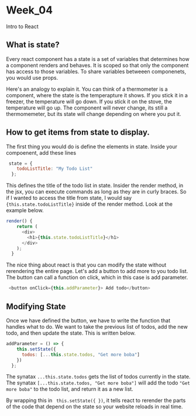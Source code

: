 # Week_04
Intro to React


## What is state?

Every react component has a state is a set of variables that determines how a component renders and behaves. It is scoped so that only the component has access to those variables. To share variables betweeen componenets, you would use props.

Here's an analogy to explain it. You can think of a thermometer is a component, where the state is the temperapture it shows. If you stick it in a freezer, the temperature will go down. If you stick it on the stove, the temperature will go up. The component will never change, its still a thermomemeter, but its state will change depending on where you put it.

## How to get items from state to display.

The first thing you would do is define the elements in state. Inside your compoenent, add these lines

```Javascript
 state = {
    todoListTitle: "My Todo List"
  };
```

This defines the title of the todo list in state. Insider the render method, in the jsx, you can execute commands as long as they are in curly braces. So if I wanted to access the title from state, I would say ```{this.state.todoListTitle}``` inside of the render method. Look at the example below.
```Javascript
render() {
    return (
      <div>
        <h1>{this.state.todoListTitle}</h1>
      </div>
    );
  }
```

The nice thing about react is that you can modify the state without rerendering the entire page. Let's add a button to add more to you todo list. The button can call a function on click, which in this case is add parameter.

```Javascript
 <button onClick={this.addParameter}> Add todo</button>
```

## Modifying State

Once we have defined the button, we have to write the function that handles what to do. We want to take the previous list of todos, add the new todo, and then update the state. This is written below.

```Javascript
addParameter = () => {
    this.setState({
      todos: [...this.state.todos, "Get more boba"]
    })
  };
```  

The synatax ```...this.state.todos``` gets the list of todos currently in the state. The synatax ```[...this.state.todos, "Get more boba"]``` will add the todo ```"Get more boba"``` to the todo list, and return it as a new list.

By wrapping this in  ``` this.setState({ })```, it tells react to rerender the parts of the code that depend on the state so your website reloads in real time.
